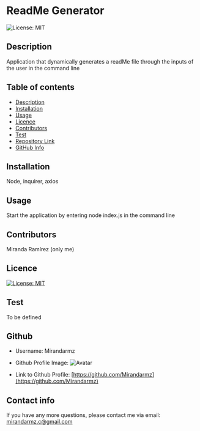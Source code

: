
# ReadMe Generator
![License: MIT](https://img.shields.io/badge/License-MIT-yellow.svg)

## Description 
  Application that dynamically generates a readMe file through the inputs of the user in the command line

## Table of contents
  - [Description](#Description)
  - [Installation](#Installation)
  - [Usage](#Usage)
  - [Licence](#Licence)
  - [Contributors](#Contributors)
  - [Test](#Test)
  - [Repository Link](#Repository)
  - [GitHub Info](#GitHub) 

## Installation
  Node, inquirer, axios

## Usage
  Start the application by entering node index.js in the command line

## Contributors
  Miranda Ramírez (only me)

## Licence
  [![License: MIT](https://img.shields.io/badge/License-MIT-yellow.svg)](https://opensource.org/licenses/MIT)

## Test
  To be defined

## Github
  * Username: Mirandarmz
  * Github Profile Image:
![Avatar](https://avatars.githubusercontent.com/u/35553150?v=4)

  * Link to Github Profile:
[https://github.com/Mirandarmz](https://github.com/Mirandarmz)

## Contact info
  If you have any more questions, please contact me via email:
[mirandarmz.c@gmail.com](mailto:mirandarmz.c@gmail.com)

  